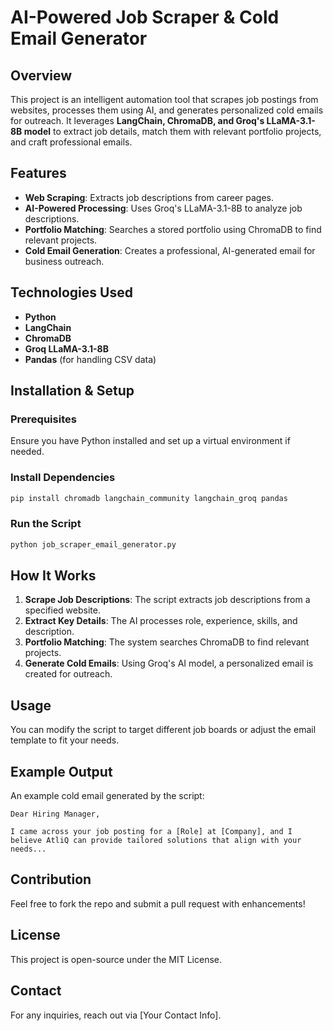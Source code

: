 # AI-Powered Job Scraper & Cold Email Generator

## Overview
This project is an intelligent automation tool that scrapes job postings from websites, processes them using AI, and generates personalized cold emails for outreach. It leverages **LangChain, ChromaDB, and Groq's LLaMA-3.1-8B model** to extract job details, match them with relevant portfolio projects, and craft professional emails.

## Features
- **Web Scraping**: Extracts job descriptions from career pages.
- **AI-Powered Processing**: Uses Groq's LLaMA-3.1-8B to analyze job descriptions.
- **Portfolio Matching**: Searches a stored portfolio using ChromaDB to find relevant projects.
- **Cold Email Generation**: Creates a professional, AI-generated email for business outreach.

## Technologies Used
- **Python**
- **LangChain**
- **ChromaDB**
- **Groq LLaMA-3.1-8B**
- **Pandas** (for handling CSV data)

## Installation & Setup

### Prerequisites
Ensure you have Python installed and set up a virtual environment if needed.

### Install Dependencies
```bash
pip install chromadb langchain_community langchain_groq pandas
```

### Run the Script
```bash
python job_scraper_email_generator.py
```

## How It Works
1. **Scrape Job Descriptions**: The script extracts job descriptions from a specified website.
2. **Extract Key Details**: The AI processes role, experience, skills, and description.
3. **Portfolio Matching**: The system searches ChromaDB to find relevant projects.
4. **Generate Cold Emails**: Using Groq's AI model, a personalized email is created for outreach.

## Usage
You can modify the script to target different job boards or adjust the email template to fit your needs.

## Example Output
An example cold email generated by the script:

```
Dear Hiring Manager,

I came across your job posting for a [Role] at [Company], and I believe AtliQ can provide tailored solutions that align with your needs...
```

## Contribution
Feel free to fork the repo and submit a pull request with enhancements!

## License
This project is open-source under the MIT License.

## Contact
For any inquiries, reach out via [Your Contact Info].

